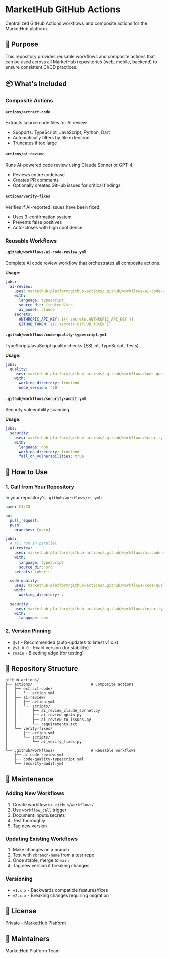 # MarketHub GitHub Actions

Centralized GitHub Actions workflows and composite actions for the MarketHub platform.

## 🎯 Purpose

This repository provides reusable workflows and composite actions that can be used across all MarketHub repositories (web, mobile, backend) to ensure consistent CI/CD practices.

## 📦 What's Included

### Composite Actions

#### `actions/extract-code`
Extracts source code files for AI review.
- Supports: TypeScript, JavaScript, Python, Dart
- Automatically filters by file extension
- Truncates if too large

#### `actions/ai-review`
Runs AI-powered code review using Claude Sonnet or GPT-4.
- Reviews entire codebase
- Creates PR comments
- Optionally creates GitHub issues for critical findings

#### `actions/verify-fixes`
Verifies if AI-reported issues have been fixed.
- Uses 3-confirmation system
- Prevents false positives
- Auto-closes with high confidence

### Reusable Workflows

#### `.github/workflows/ai-code-review.yml`
Complete AI code review workflow that orchestrates all composite actions.

**Usage:**
```yaml
jobs:
  ai-review:
    uses: markethub-platform/github-actions/.github/workflows/ai-code-review.yml@v1
    with:
      language: typescript
      source_dir: frontend/src
      ai_model: claude
    secrets:
      ANTHROPIC_API_KEY: ${{ secrets.ANTHROPIC_API_KEY }}
      GITHUB_TOKEN: ${{ secrets.GITHUB_TOKEN }}
```

#### `.github/workflows/code-quality-typescript.yml`
TypeScript/JavaScript quality checks (ESLint, TypeScript, Tests).

**Usage:**
```yaml
jobs:
  quality:
    uses: markethub-platform/github-actions/.github/workflows/code-quality-typescript.yml@v1
    with:
      working_directory: frontend
      node_version: '20'
```

#### `.github/workflows/security-audit.yml`
Security vulnerability scanning.

**Usage:**
```yaml
jobs:
  security:
    uses: markethub-platform/github-actions/.github/workflows/security-audit.yml@v1
    with:
      language: npm
      working_directory: frontend
      fail_on_vulnerabilities: true
```

## 🚀 How to Use

### 1. Call from Your Repository

In your repository's `.github/workflows/ci.yml`:

```yaml
name: CI/CD

on:
  pull_request:
  push:
    branches: [main]

jobs:
  # All run in parallel
  ai-review:
    uses: markethub-platform/github-actions/.github/workflows/ai-code-review.yml@v1
    with:
      language: typescript
      source_dir: src
    secrets: inherit

  code-quality:
    uses: markethub-platform/github-actions/.github/workflows/code-quality-typescript.yml@v1
    with:
      working_directory: .
    
  security:
    uses: markethub-platform/github-actions/.github/workflows/security-audit.yml@v1
    with:
      language: npm
```

### 2. Version Pinning

- `@v1` - Recommended (auto-updates to latest v1.x.x)
- `@v1.0.0` - Exact version (for stability)
- `@main` - Bleeding edge (for testing)

## 📁 Repository Structure

```
github-actions/
├── actions/                          # Composite actions
│   ├── extract-code/
│   │   └── action.yml
│   ├── ai-review/
│   │   ├── action.yml
│   │   └── scripts/
│   │       ├── ai_review_claude_sonnet.py
│   │       ├── ai_review_gpt4o.py
│   │       ├── ai_review_to_issues.py
│   │       └── requirements.txt
│   └── verify-fixes/
│       ├── action.yml
│       └── scripts/
│           └── ai_verify_fixes.py
│
└── .github/workflows/                # Reusable workflows
    ├── ai-code-review.yml
    ├── code-quality-typescript.yml
    └── security-audit.yml
```

## 🔧 Maintenance

### Adding New Workflows
1. Create workflow in `.github/workflows/`
2. Use `workflow_call` trigger
3. Document inputs/secrets
4. Test thoroughly
5. Tag new version

### Updating Existing Workflows
1. Make changes on a branch
2. Test with `@branch-name` from a test repo
3. Once stable, merge to `main`
4. Tag new version if breaking changes

### Versioning
- `v1.x.x` - Backwards compatible features/fixes
- `v2.x.x` - Breaking changes requiring migration

## 📝 License

Private - MarketHub Platform

## 👥 Maintainers

MarketHub Platform Team
